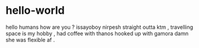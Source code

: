 # hello-world
 hello humans how are you ?
 issayoboy nirpesh straight outta ktm , travelling space is my hobby , had coffee with thanos hooked up with gamora damn she was flexible af .
